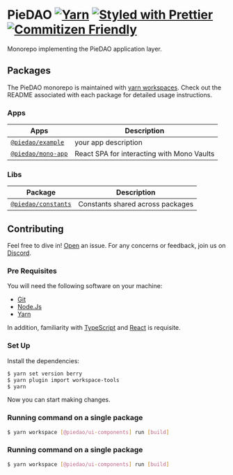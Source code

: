 # PieDAO [![Yarn](https://img.shields.io/badge/maintained%20with-yarn-2d8dbb.svg)](https://yarnpkg.com/) [![Styled with Prettier](https://img.shields.io/badge/code_style-prettier-ff69b4.svg)](https://prettier.io) [![Commitizen Friendly](https://img.shields.io/badge/commitizen-friendly-brightgreen.svg)](http://commitizen.github.io/cz-cli/)

Monorepo implementing the PieDAO application layer.

## Packages

The PieDAO monorepo is maintained with [yarn workspaces](https://yarnpkg.com/features/workspaces). Check out the README associated with each package for detailed usage instructions.

### Apps

| Apps                                 | Description                                |
| ------------------------------------ | ------------------------------------------ |
| [`@piedao/example`](/apps/example)   | your app description                       |
| [`@piedao/mono-app`](/apps/mono-app) | React SPA for interacting with Mono Vaults |

### Libs

| Package                                    | Description                      |
| ------------------------------------------ | -------------------------------- |
| [`@piedao/constants`](/packages/constants) | Constants shared across packages |

## Contributing

Feel free to dive in! [Open](https://github.com/pie-dao/monorepo/issues/new) an issue.
For any concerns or feedback, join us on [Discord](https://discord.piedao.org).

### Pre Requisites

You will need the following software on your machine:

- [Git](https://git-scm.com/downloads)
- [Node.Js](https://nodejs.org/en/download/)
- [Yarn](https://yarnpkg.com/getting-started/install)

In addition, familiarity with [TypeScript](https://typescriptlang.org/) and [React](https://reactjs.org/) is requisite.

### Set Up

Install the dependencies:

```bash
$ yarn set version berry
$ yarn plugin import workspace-tools
$ yarn
```

Now you can start making changes.

### Running command on a single package

```bash
$ yarn workspace [@piedao/ui-components] run [build]
```

### Running command on a single package

```bash
$ yarn workspace [@piedao/ui-components] run [build]
```
